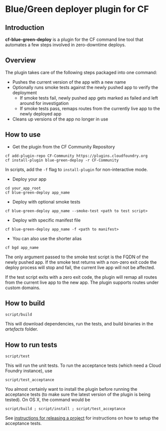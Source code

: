# Blue/Green deployer plugin for CF

## Introduction

**cf-blue-green-deploy** is a plugin for the CF command line tool that
automates a few steps involved in zero-downtime deploys.

## Overview

The plugin takes care of the following steps packaged into one command:

* Pushes the current version of the app with a new name
* Optionally runs smoke tests against the newly pushed app to verify the deployment
  * If smoke tests fail, newly pushed app gets marked as failed and left around for investigation
  * If smoke tests pass, remaps routes from the currently live app to the newly deployed app
* Cleans up versions of the app no longer in use

## How to use

* Get the plugin from the CF Community Repository
```
cf add-plugin-repo CF-Community https://plugins.cloudfoundry.org
cf install-plugin blue-green-deploy -r CF-Community
```

In scripts, add the `-f` flag to `install-plugin` for non-interactive mode. 

* Deploy your app
```
cd your_app_root
cf blue-green-deploy app_name
```

* Deploy with optional smoke tests
```
cf blue-green-deploy app_name --smoke-test <path to test script>
```

* Deploy with specific manifest file
```
cf blue-green-deploy app_name -f <path to manifest>
```

* You can also use the shorter alias
```
cf bgd app_name
```

The only argument passed to the smoke test script is the FQDN of the newly
pushed app. If the smoke test returns with a non-zero exit code the deploy
process will stop and fail, the current live app will not be affected.

If the test script exits with a zero exit code, the plugin will remap all
routes from the current live app to the new app. The plugin supports routes
under custom domains.

## How to build

```
script/build
```

This will download dependencies, run the tests, and build binaries in the
_artefacts_ folder.

## How to run tests

```
script/test
```

This will run the unit tests. To run the acceptance tests (which need a Cloud Foundry instance), use

```
script/test_acceptance
```

You almost certainly want to install the plugin before running the acceptance tests (to make sure the latest version of the plugin is being tested). On OS X, the command would be
```
script/build ; script/install ; script/test_acceptance
```

See [instructions for releasing a project](https://github.com/bluemixgaragelondon/cf-blue-green-deploy/blob/master/release.md)
for instructions on how to setup the acceptance tests.

